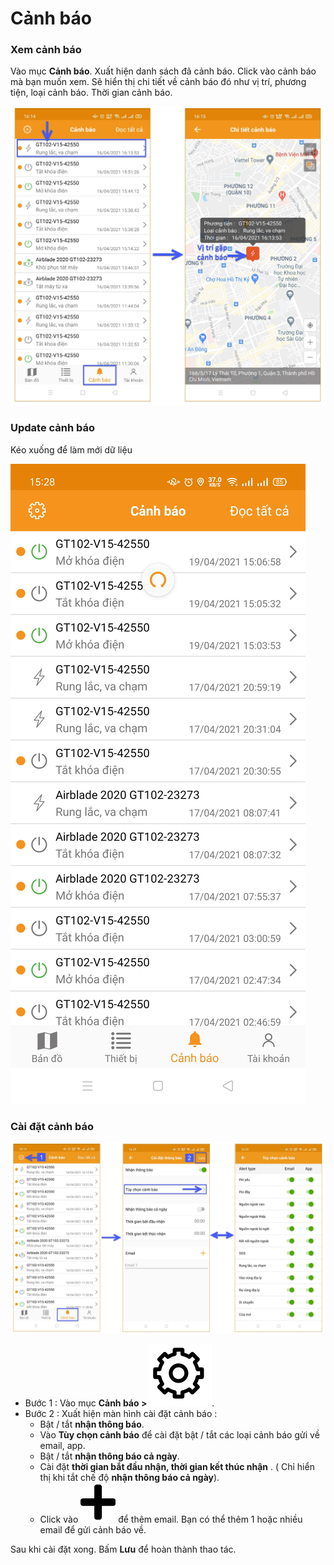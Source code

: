 # Cảnh báo

### Xem cảnh báo 
 Vào mục **Cảnh báo**. Xuất hiện danh sách đã cảnh báo. Click vào cảnh báo mà bạn muốn xem. Sẽ hiển thị chi tiết về cảnh báo đó như vị trí, phương tiện, loại cảnh báo. Thời gian cảnh báo.

<span class="icon-left5">![Interface Web](/docs/assets/images/web-interface/app-gotrack365/warning-2.jpg)

### Update cảnh báo

Kéo xuống để làm mới dữ liệu

<span class="icon-left4">![Interface Web](/docs/assets/images/web-interface/app-gotrack365/refreh-alert.jpg)

### Cài đặt cảnh báo 

<span style="display:block;text-align:center">![Interface Web](/docs/assets/images/web-interface/app-gotrack365/setting-warning-3.jpg)

- Bước 1 : Vào mục **Cảnh báo >**  <span class="icon-left ">![Ok](/docs/assets/images/web-interface/icon/SVG/icons8-gear.svg). 
- Bước 2 : Xuất hiện màn hình cài đặt cảnh báo :
    - Bật / tắt **nhận thông báo**.
    - Vào **Tùy chọn cảnh báo** để cài đặt bật / tắt các loại cảnh báo gửi về email, app. 
    - Bật / tắt **nhận thông báo cả ngày**.
    - Cài đặt **thời gian bắt đầu nhận, thời gian kết thúc nhận** . ( Chỉ hiển thị khi tắt chế độ **nhận thông báo cả ngày**).
    - Click vào <span class="icon-left svg-filter-tick">![Ok](/docs/assets/images/web-interface/icon/SVG/plus.svg) để thêm email.
    Bạn có thể thêm 1 hoặc nhiều email để gửi cảnh báo về.

Sau khi cài đặt xong. Bấm **Lưu** để hoàn thành thao tác.





